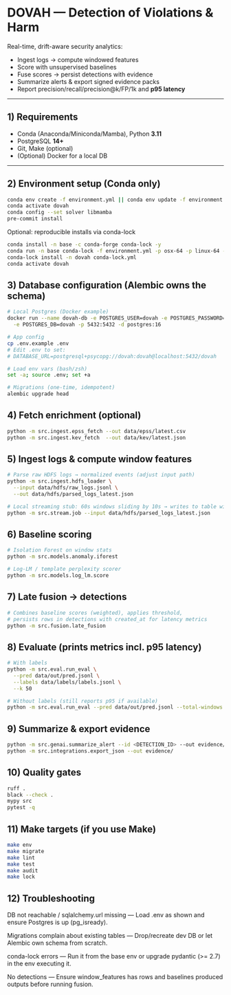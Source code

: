 # DOVAH — Detection of Violations & Harm

Real-time, drift-aware security analytics:
- Ingest logs → compute windowed features
- Score with unsupervised baselines
- Fuse scores → persist detections with evidence
- Summarize alerts & export signed evidence packs
- Report precision/recall/precision@k/FP/1k and **p95 latency**

---

## 1) Requirements
- Conda (Anaconda/Miniconda/Mamba), Python **3.11**
- PostgreSQL **14+**
- Git, Make (optional)
- (Optional) Docker for a local DB

---

## 2) Environment setup (Conda only)
```bash
conda env create -f environment.yml || conda env update -f environment.yml
conda activate dovah
conda config --set solver libmamba
pre-commit install
```

Optional: reproducible installs via conda-lock
```bash
conda install -n base -c conda-forge conda-lock -y
conda run -n base conda-lock -f environment.yml -p osx-64 -p linux-64 -p win-64
conda-lock install -n dovah conda-lock.yml
conda activate dovah
```

## 3) Database configuration (Alembic owns the schema)
```bash
# Local Postgres (Docker example)
docker run --name dovah-db -e POSTGRES_USER=dovah -e POSTGRES_PASSWORD=dovah \
  -e POSTGRES_DB=dovah -p 5432:5432 -d postgres:16

# App config
cp .env.example .env
# Edit .env to set:
# DATABASE_URL=postgresql+psycopg://dovah:dovah@localhost:5432/dovah

# Load env vars (bash/zsh)
set -a; source .env; set +a

# Migrations (one-time, idempotent)
alembic upgrade head
```

## 4) Fetch enrichment (optional)
```bash
python -m src.ingest.epss_fetch --out data/epss/latest.csv
python -m src.ingest.kev_fetch  --out data/kev/latest.json
```

## 5) Ingest logs & compute window features
```bash
# Parse raw HDFS logs → normalized events (adjust input path)
python -m src.ingest.hdfs_loader \
  --input data/hdfs/raw_logs.jsonl \
  --out data/hdfs/parsed_logs_latest.json

# Local streaming stub: 60s windows sliding by 10s → writes to table window_features
python -m src.stream.job --input data/hdfs/parsed_logs_latest.json
```

## 6) Baseline scoring
```bash
# Isolation Forest on window stats
python -m src.models.anomaly.iforest

# Log-LM / template perplexity scorer
python -m src.models.log_lm.score
```

## 7) Late fusion → detections
```bash
# Combines baseline scores (weighted), applies threshold,
# persists rows in detections with created_at for latency metrics
python -m src.fusion.late_fusion
```

## 8) Evaluate (prints metrics incl. p95 latency)
```bash
# With labels
python -m src.eval.run_eval \
  --pred data/out/pred.jsonl \
  --labels data/labels/labels.jsonl \
  --k 50

# Without labels (still reports p95 if available)
python -m src.eval.run_eval --pred data/out/pred.jsonl --total-windows 10000
```

## 9) Summarize & export evidence
```bash
python -m src.genai.summarize_alert --id <DETECTION_ID> --out evidence/summary_<ID>.json
python -m src.integrations.export_json --out evidence/
```

## 10) Quality gates
```bash
ruff .
black --check .
mypy src
pytest -q
```

## 11) Make targets (if you use Make)
```bash
make env
make migrate
make lint
make test
make audit
make lock
```

## 12) Troubleshooting
DB not reachable / sqlalchemy.url missing — Load .env as shown and ensure Postgres is up (pg_isready).

Migrations complain about existing tables — Drop/recreate dev DB or let Alembic own schema from scratch.

conda-lock errors — Run it from the base env or upgrade pydantic (>= 2.7) in the env executing it.

No detections — Ensure window_features has rows and baselines produced outputs before running fusion.
